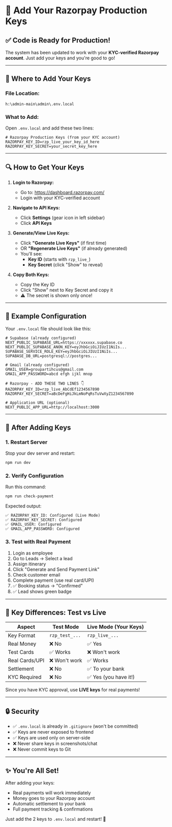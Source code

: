 # 🔑 Add Your Razorpay Production Keys

## ✅ Code is Ready for Production!

The system has been updated to work with your **KYC-verified Razorpay account**. Just add your keys and you're good to go!

---

## 📍 Where to Add Your Keys

### File Location:
```
h:\admin-main\admin\.env.local
```

### What to Add:

Open `.env.local` and add these two lines:

```env
# Razorpay Production Keys (from your KYC account)
RAZORPAY_KEY_ID=rzp_live_your_key_id_here
RAZORPAY_KEY_SECRET=your_secret_key_here
```

---

## 🔍 How to Get Your Keys

1. **Login to Razorpay:**
   - Go to: https://dashboard.razorpay.com/
   - Login with your KYC-verified account

2. **Navigate to API Keys:**
   - Click **Settings** (gear icon in left sidebar)
   - Click **API Keys**

3. **Generate/View Live Keys:**
   - Click **"Generate Live Keys"** (if first time)
   - OR **"Regenerate Live Keys"** (if already generated)
   - You'll see:
     - **Key ID** (starts with `rzp_live_`)
     - **Key Secret** (click "Show" to reveal)

4. **Copy Both Keys:**
   - Copy the Key ID
   - Click "Show" next to Key Secret and copy it
   - ⚠️ The secret is shown only once!

---

## 📝 Example Configuration

Your `.env.local` file should look like this:

```env
# Supabase (already configured)
NEXT_PUBLIC_SUPABASE_URL=https://xxxxxx.supabase.co
NEXT_PUBLIC_SUPABASE_ANON_KEY=eyJhbGciOiJIUzI1NiIs...
SUPABASE_SERVICE_ROLE_KEY=eyJhbGciOiJIUzI1NiIs...
SUPABASE_DB_URL=postgresql://postgres...

# Gmail (already configured)
GMAIL_USER=groupartihcus@gmail.com
GMAIL_APP_PASSWORD=abcd efgh ijkl mnop

# Razorpay - ADD THESE TWO LINES 👇
RAZORPAY_KEY_ID=rzp_live_AbCdEf1234567890
RAZORPAY_KEY_SECRET=aBcDeFgHiJkLmNoPqRsTuVwXyZ1234567890

# Application URL (optional)
NEXT_PUBLIC_APP_URL=http://localhost:3000
```

---

## 🔄 After Adding Keys

### 1. Restart Server

Stop your dev server and restart:
```bash
npm run dev
```

### 2. Verify Configuration

Run this command:
```bash
npm run check-payment
```

Expected output:
```
✅ RAZORPAY_KEY_ID: Configured (Live Mode)
✅ RAZORPAY_KEY_SECRET: Configured
✅ GMAIL_USER: Configured
✅ GMAIL_APP_PASSWORD: Configured
```

### 3. Test with Real Payment

1. Login as employee
2. Go to Leads → Select a lead
3. Assign itinerary
4. Click "Generate and Send Payment Link"
5. Check customer email
6. Complete payment (use real card/UPI)
7. ✅ Booking status → "Confirmed"
8. ✅ Lead shows green badge

---

## 🎯 Key Differences: Test vs Live

| Aspect | Test Mode | Live Mode (Your Keys) |
|--------|-----------|----------------------|
| Key Format | `rzp_test_...` | `rzp_live_...` |
| Real Money | ❌ No | ✅ Yes |
| Test Cards | ✅ Works | ❌ Won't work |
| Real Cards/UPI | ❌ Won't work | ✅ Works |
| Settlement | ❌ No | ✅ To your bank |
| KYC Required | ❌ No | ✅ Yes (you have it!) |

Since you have KYC approval, use **LIVE keys** for real payments!

---

## 🔒 Security

- ✅ `.env.local` is already in `.gitignore` (won't be committed)
- ✅ Keys are never exposed to frontend
- ✅ Keys are used only on server-side
- ❌ Never share keys in screenshots/chat
- ❌ Never commit keys to Git

---

## ✨ You're All Set!

After adding your keys:
- Real payments will work immediately
- Money goes to your Razorpay account
- Automatic settlement to your bank
- Full payment tracking & confirmations

Just add the 2 keys to `.env.local` and restart! 🚀




